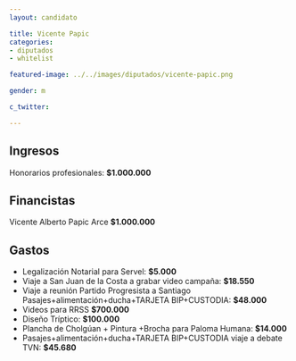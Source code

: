 ```yaml
---
layout: candidato

title: Vicente Papic 
categories:
- diputados
- whitelist

featured-image: ../../images/diputados/vicente-papic.png

gender: m

c_twitter: 

---
```



## Ingresos


Honorarios profesionales: **$1.000.000**


## Financistas


Vicente Alberto Papic Arce **$1.000.000**


## Gastos


- Legalización Notarial para Servel: **$5.000**
- Viaje a San Juan de la Costa a grabar video campaña: **$18.550**
- Viaje a reunión Partido Progresista a Santiago Pasajes+alimentación+ducha+TARJETA BIP+CUSTODIA: **$48.000**
- Videos para RRSS **$700.000**
- Diseño Tríptico: **$100.000**
- Plancha de Cholgúan + Pintura +Brocha para Paloma Humana: **$14.000**
- Pasajes+alimentación+ducha+TARJETA BIP+CUSTODIA viaje a debate TVN: **$45.680**

